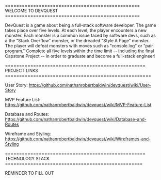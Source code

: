 ================================================ WELCOME TO DEVQUEST ================================================

DevQuest is a game about being a full-stack software developer. The game takes place over five levels. At each level, the player encounters a new monster. Each monster is a common issue faced by software devs, such as a the "Stack Overflow" monster, or the dreaded "Style A Page" monster. The player will defeat monsters with moves such as "console.log" or "pair program." Complete all five levels within the time limit -- including the final Capstone Project -- in order to graduate and become a full-stack engineer!

================================================== PROJECT LINKS ====================================================

User Story: https://github.com/nathanrobertbaldwin/devquest/wiki/User-Story

MVP Feature List: https://github.com/nathanrobertbaldwin/devquest/wiki/MVP-Feature-List

Database and Routes: https://github.com/nathanrobertbaldwin/devquest/wiki/Database-and-Routes

Wireframe and Styling: https://github.com/nathanrobertbaldwin/devquest/wiki/Wireframes-and-Styling

================================================== TECHNOLOGY STACK =================================================

REMINDER TO FILL OUT

